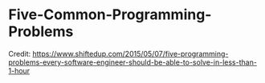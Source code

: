 # Five-Common-Programming-Problems
Credit: https://www.shiftedup.com/2015/05/07/five-programming-problems-every-software-engineer-should-be-able-to-solve-in-less-than-1-hour
